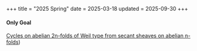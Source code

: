 +++
title = "2025 Spring"
date = 2025-03-18
updated = 2025-09-30
+++

#### Only Goal

[Cycles on abelian 2n-folds of Weil type from secant sheaves on abelian n-folds](https://arxiv.org/abs/2502.03415))